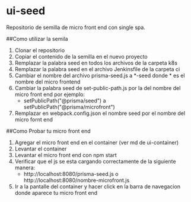 # ui-seed
Repositorio de semilla de micro front end con single spa.

##Como utilizar la semila
1. Clonar el repositorio
2. Copiar el contenido de la semilla en el nuevo proyecto
3. Remplazar la palabra seed en todos los archivos de la carpeta k8s
4. Remplazar la palabra seed en el archivo Jenkinsfile de la carpeta ci
5. Cambiar el nombre del archivo prisma-seed.js a *-seed donde * es el nombre del micro frontend
6. Cambiar la palabra seed de set-public-path.js por la del nombre del micro front end por ejemplo:
    * setPublicPath("@prisma/seed") a setPublicPath("@prisma/microfront")
7. Remplazar en webpack.config.json el nombre seed por el nombre del micro fornt end

##Como Probar tu micro front end
1. Agregar el micro front end en el container (ver md de ui-container)
2. Levantar el container
3. Levantar el micro front end con npm start
4. Verificar que el js se esta cargando correctamente de la siguiente manera:
    * http://localhost:8080/prisma-seed.js o http://localhost:8080/nombre-microfront.js
5. Ir a la pantalle del container y hacer click en la barra de navegacion donde aparece tu micro front end
   

